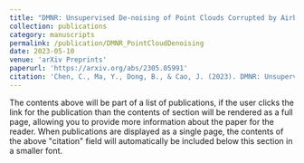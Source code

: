 ```yaml
---
title: "DMNR: Unsupervised De-noising of Point Clouds Corrupted by Airborne Particles"
collection: publications
category: manuscripts
permalink: /publication/DMNR_PointCloudDenoising
date: 2023-05-10
venue: 'arXiv Preprints'
paperurl: 'https://arxiv.org/abs/2305.05991'
citation: 'Chen, C., Ma, Y., Dong, B., & Cao, J. (2023). DMNR: Unsupervised De-noising of Point Clouds Corrupted by Airborne Particles. arXiv preprint arXiv:2305.05991.'
---
```


The contents above will be part of a list of publications, if the user clicks the link for the publication than the contents of section will be rendered as a full page, allowing you to provide more information about the paper for the reader. When publications are displayed as a single page, the contents of the above "citation" field will automatically be included below this section in a smaller font.

